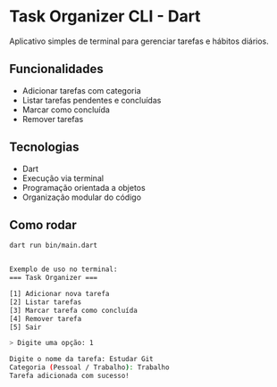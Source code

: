 # Task Organizer CLI - Dart

Aplicativo simples de terminal para gerenciar tarefas e hábitos diários.

## Funcionalidades

- Adicionar tarefas com categoria
- Listar tarefas pendentes e concluídas
- Marcar como concluída
- Remover tarefas

## Tecnologias

- Dart
- Execução via terminal
- Programação orientada a objetos
- Organização modular do código

## Como rodar

```bash
dart run bin/main.dart


Exemplo de uso no terminal:
=== Task Organizer ===

[1] Adicionar nova tarefa
[2] Listar tarefas
[3] Marcar tarefa como concluída
[4] Remover tarefa
[5] Sair

> Digite uma opção: 1

Digite o nome da tarefa: Estudar Git
Categoria (Pessoal / Trabalho): Trabalho
Tarefa adicionada com sucesso!

